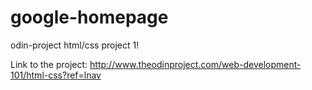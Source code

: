 google-homepage
===============

odin-project html/css project 1!

Link to the project: http://www.theodinproject.com/web-development-101/html-css?ref=lnav